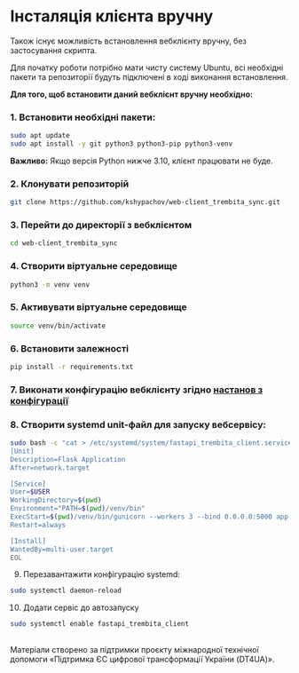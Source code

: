# Інсталяція клієнта вручну

Також існує можливість встановлення вебклієнту вручну, без застосування скрипта.

Для початку роботи потрібно мати чисту систему Ubuntu, всі необхідні пакети та репозиторії будуть підключені в ході виконання встановлення.

**Для того, щоб встановити даний вебклієнт вручну необхідно:**

### 1. Встановити необхідні пакети:

```bash
sudo apt update
sudo apt install -y git python3 python3-pip python3-venv
```

**Важливо:** Якщо версія Python нижче 3.10, клієнт працювати не буде.

### 2. Клонувати репозиторій

```bash
git clone https://github.com/kshypachov/web-client_trembita_sync.git
```

### 3. Перейти до директорії з вебклієнтом

```bash
cd web-client_trembita_sync
```

### 4. Створити віртуальне середовище
```bash
python3 -m venv venv
```

### 5. Активувати віртуальне середовище
```bash
source venv/bin/activate
```

### 6. Встановити залежності
```bash
pip install -r requirements.txt
```

### 7. Виконати конфігурацію вебклієнту згідно [настанов з конфігурації](./configuration.md)

### 8. Створити systemd unit-файл для запуску вебсервісу:

```bash
sudo bash -c "cat > /etc/systemd/system/fastapi_trembita_client.service" << EOL
[Unit]
Description=Flask Application
After=network.target

[Service]
User=$USER
WorkingDirectory=$(pwd)
Environment="PATH=$(pwd)/venv/bin"
ExecStart=$(pwd)/venv/bin/gunicorn --workers 3 --bind 0.0.0.0:5000 app:app
Restart=always

[Install]
WantedBy=multi-user.target
EOL
```

9. Перезавантажити конфігурацію systemd:

```bash
sudo systemctl daemon-reload
```

10. Додати сервіс до автозапуску

```bash
sudo systemctl enable fastapi_trembita_client
```

##
Матеріали створено за підтримки проєкту міжнародної технічної допомоги «Підтримка ЄС цифрової трансформації України (DT4UA)».
